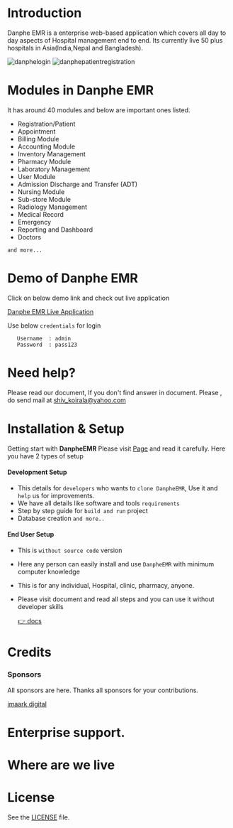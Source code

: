 
Introduction
==============
Danphe EMR is a enterprise web-based application which covers all day to day aspects of Hospital management end to end. Its currently live 50 plus hospitals in Asia(India,Nepal and Bangladesh). 

![danphelogin](https://user-images.githubusercontent.com/48054642/159859670-05cbe026-f0eb-43cf-811a-0404a36a76f7.jpg) ![danphepatientregistration](https://user-images.githubusercontent.com/48054642/159859505-84b59b71-d271-4e33-b504-1c15ecba3580.jpg)

Modules in Danphe EMR
==============
It has around 40 modules and below are important ones listed.

+ Registration/Patient 
+ Appointment 
+ Billing Module 
+ Accounting Module 
+ Inventory Management 
+ Pharmacy Module 
+ Laboratory Management 
+ User Module 
+ Admission Discharge and Transfer (ADT) 
+ Nursing Module 
+ Sub-store Module 
+ Radiology Management 
+ Medical Record 
+ Emergency 
+ Reporting and Dashboard 
+ Doctors 

`and more...`

Demo of Danphe EMR
==============


Click on below demo link and check out live application

[Danphe EMR Live Application](http://opensource-healthcare.com/ "Click here for Danphe EMR Live!")

Use below `credentials` for login

```
   Username  : admin
   Password  : pass123
```   

Need help?
==============

Please read our document, If you don't find answer in document. Please , do send mail at shiv_koirala@yahoo.com 


Installation & Setup
======================
Getting start with **DanpheEMR** Please visit [Page](https://opensource-emr.github.io/hospital-management-emr/ "Click here for more details!") and read it carefully. 
Here you have 2 types of setup


#### Development Setup

+ This details for `developers` who wants to `clone DanpheEMR`, Use it and `help` us for improvements.
+ We have all details like software and tools `requirements`
+ Step by step guide for `build and run` project
+ Database creation 
`and more..`

#### End User Setup

+ This is `without source code` version
+ Here any person can easily install and use `DanpheEMR` with minimum computer knowledge
+ This is for any individual, Hospital, clinic, pharmacy, anyone. 
+ Please visit document and read all steps and you can use it without developer skills

   [ :point_right: docs](https://opensource-emr.github.io/hospital-management-emr/ "Click here for document!")

Credits
========

### Sponsors
All sponsors are here. Thanks all sponsors for your contributions.

[imaark digital](https://www.imarkdigital.com/)


Enterprise support.
==============

Where are we live
==============

License
==============

See the [LICENSE](https://github.com/opensource-emr/hospital-management-emr/blob/master/LICENSE) file.

